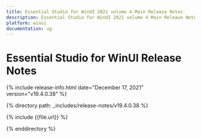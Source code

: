 ```yaml
---
title: Essential Studio for WinUI 2021 volume 4 Main Release Notes  
description: Essential Studio for WinUI 2021 volume 4 Main Release Notes  
platform: winui
documentation: ug
---
```


# Essential Studio for WinUI  Release Notes  

{% include release-info.html date="December 17, 2021"  version="v19.4.0.38" %} 


{% directory path: _includes/release-notes/v19.4.0.38 %}

{% include {{file.url}} %}

{% enddirectory %}